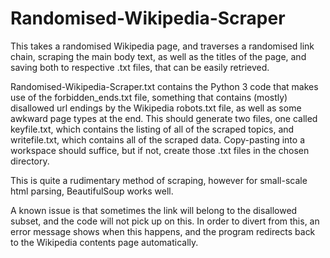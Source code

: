 # Randomised-Wikipedia-Scraper
This takes a randomised Wikipedia page, and traverses a randomised link chain, scraping the main body text, as well as the titles of the page, and saving both to respective .txt files, that can be easily retrieved.

Randomised-Wikipedia-Scraper.txt contains the Python 3 code that makes use of the forbidden_ends.txt file, something that contains (mostly) disallowed url endings by the Wikipedia robots.txt file, as well as some awkward page types at the end. This should generate two files, one called keyfile.txt, which contains the listing of all of the scraped topics, and writefile.txt, which contains all of the scraped data. Copy-pasting into a workspace should suffice, but if not, create those .txt files in the chosen directory.

This is quite a rudimentary method of scraping, however for small-scale html parsing, BeautifulSoup works well.

A known issue is that sometimes the link will belong to the disallowed subset, and the code will not pick up on this. In order to divert from this, an error message shows when this happens, and the program redirects back to the Wikipedia contents page automatically. 
